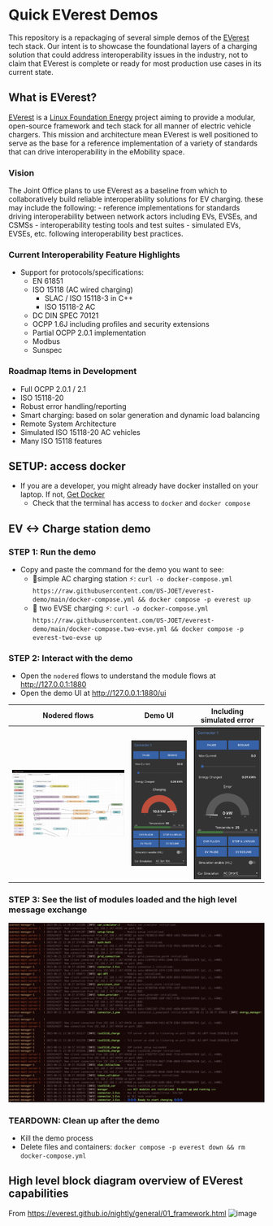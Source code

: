 # Quick EVerest Demos

This repository is a repackaging of several simple demos of the [EVerest](https://lfenergy.org/projects/everest/) tech stack. Our intent is to showcase the foundational layers of a charging solution that could address interoperability issues in the industry, not to claim that EVerest is complete or ready for most production use cases in its current state.

## What is EVerest?
[EVerest](https://lfenergy.org/projects/everest/) is a [Linux Foundation Energy](https://lfenergy.org/) project aiming to provide a modular, open-source framework and tech stack for all manner of electric vehicle chargers. This mission and architecture mean EVerest is well positioned to serve as the base for a reference implementation of a variety of standards that can drive interoperability in the eMobility space.

### Vision
The Joint Office plans to use EVerest as a baseline from which to collaboratively build reliable interoperability solutions for EV charging. these may include the following:
    - reference implementations for standards driving interoperability between network actors including EVs, EVSEs, and CSMSs
    - interoperability testing tools and test suites
    - simulated EVs, EVSEs, etc. following interoperability best practices.

### Current Interoperability Feature Highlights
- Support for protocols/specifications:
    - EN 61851
    - ISO 15118 (AC wired charging)
        - SLAC / ISO 15118-3 in C++
        - ISO 15118-2 AC
    - DC DIN SPEC 70121
    - OCPP 1.6J including profiles and security extensions
    - Partial OCPP 2.0.1 implementation
    - Modbus
    - Sunspec

### Roadmap Items in Development
- Full OCPP 2.0.1 / 2.1
- ISO 15118-20
- Robust error handling/reporting
- Smart charging: based on solar generation and dynamic load balancing
- Remote System Architecture
- Simulated ISO 15118-20 AC vehicles
- Many ISO 15118 features


## SETUP: access docker

- If you are a developer, you might already have docker installed on your laptop. If not, [Get Docker](https://docs.docker.com/get-docker/)
    - Check that the terminal has access to `docker` and `docker compose`
 
## EV <-> Charge station demo

### STEP 1: Run the demo
- Copy and paste the command for the demo you want to see:
    - 🚨simple AC charging station ⚡: `curl -o docker-compose.yml https://raw.githubusercontent.com/US-JOET/everest-demo/main/docker-compose.yml && docker compose -p everest up`
    - 🚨 two EVSE charging ⚡: `curl -o docker-compose.yml https://raw.githubusercontent.com/US-JOET/everest-demo/main/docker-compose.two-evse.yml && docker compose -p everest-two-evse up`

### STEP 2: Interact with the demo
- Open the `nodered` flows to understand the module flows at http://127.0.0.1:1880
- Open the demo UI at http://127.0.0.1:1880/ui

| Nodered flows | Demo UI | Including simulated error |
 |-------|--------|------|
 | ![nodered flows](img/node-red-example.png) | ![demo UI](img/charging-ui.png) | ![including simulated error](img/including-simulated-error.png) |
 

### STEP 3: See the list of modules loaded and the high level message exchange
![Simple AC charging station log screenshot](img/simple_ac_charging_station.png)

### TEARDOWN: Clean up after the demo
- Kill the demo process
- Delete files and containers: `docker compose -p everest down && rm docker-compose.yml`

## High level block diagram overview of EVerest capabilities
From https://everest.github.io/nightly/general/01_framework.html
![image](https://everest.github.io/nightly/_images/quick-start-high-level-1.png)
